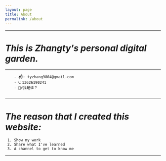 ```yaml
---
layout: page
title: About
permalink: /about
---
```

------
# *This is Zhangty's personal digital garden.*

-----
```
	- 📬: tyzhang9804@gmail.com
	- 📞:13626190241
	- 🤷‍♂️我是谁？
	
```

-----

# *The reason  that  I created this website:*

```
 1. Show my work
 2. Share what I've learned
 3. A channel to get to know me
```

-----
